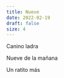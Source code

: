 ```yaml
---
title: Nueve
date: 2022-02-19
draft: false
size: 4
---
```


Canino ladra

Nueve de la mañana 

Un ratito más